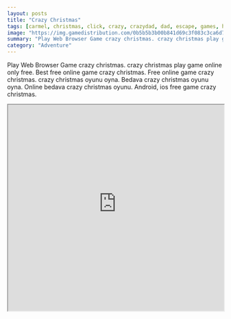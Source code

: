 ```yaml
---
layout: posts
title: "Crazy Christmas"
tags: [carmel, christmas, click, crazy, crazydad, dad, escape, games, holday, mousecity, point, quest, room, free, online, games, oyna, game, free, games, play, play, games]
image: "https://img.gamedistribution.com/0b5b5b3b00b841d69c3f083c3ca6d72b.jpg"
summary: "Play Web Browser Game crazy christmas. crazy christmas play game online only free. Best free online game crazy christmas. Free online game crazy christmas. crazy christmas oyunu oyna. Bedava crazy christmas oyunu oyna. Online bedava crazy christmas oyunu. Android, ios free game crazy christmas."
category: "Adventure"
---
```


Play Web Browser Game crazy christmas. crazy christmas play game online only free. Best free online game crazy christmas. Free online game crazy christmas. crazy christmas oyunu oyna. Bedava crazy christmas oyunu oyna. Online bedava crazy christmas oyunu. Android, ios free game crazy christmas.

<iframe width="100%" height="480px;" src="https://flash.gamedistribution.com?game=0b5b5b3b00b841d69c3f083c3ca6d72b"></iframe>
